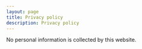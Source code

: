 ```yaml
---
layout: page
title: Privacy policy
description: Privacy policy
---
```


No personal information is collected by this website.
